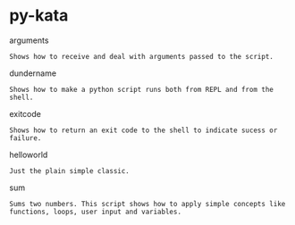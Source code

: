 # py-kata

arguments

    Shows how to receive and deal with arguments passed to the script.

dundername

    Shows how to make a python script runs both from REPL and from the shell.

exitcode

    Shows how to return an exit code to the shell to indicate sucess or failure.

helloworld

    Just the plain simple classic.

sum

    Sums two numbers. This script shows how to apply simple concepts like functions, loops, user input and variables.